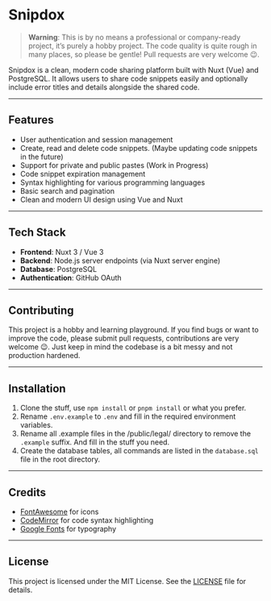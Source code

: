 # Snipdox

> **Warning**: This is by no means a professional or company-ready project, it’s purely a hobby project. The code
> quality is quite rough in many places, so please be gentle!
> Pull requests are very welcome 😉.

Snipdox is a clean, modern code sharing platform built with Nuxt (Vue) and PostgreSQL. It allows users to share code
snippets easily and optionally include error titles and details alongside the shared code.

---

## Features

- User authentication and session management
- Create, read and delete code snippets. (Maybe updating code snippets in the future)
- Support for private and public pastes (Work in Progress)
- Code snippet expiration management
- Syntax highlighting for various programming languages
- Basic search and pagination
- Clean and modern UI design using Vue and Nuxt

---

## Tech Stack

- **Frontend**: Nuxt 3 / Vue 3
- **Backend**: Node.js server endpoints (via Nuxt server engine)
- **Database**: PostgreSQL
- **Authentication**: GitHub OAuth

---

## Contributing

This project is a hobby and learning playground. If you find bugs or want to improve the code, please submit pull
requests, contributions are very welcome 😉. Just keep in mind the codebase is a bit messy and not production hardened.

---

## Installation

1. Clone the stuff, use `npm install` or `pnpm install` or what you prefer.
2. Rename `.env.example` to `.env` and fill in the required environment variables.
3. Rename all .example files in the /public/legal/ directory to remove the `.example` suffix. And fill in the stuff you
   need.
4. Create the database tables, all commands are listed in the `database.sql` file in the root directory.

---

## Credits

- [FontAwesome](https://fontawesome.com/) for icons
- [CodeMirror](https://codemirror.net/) for code syntax highlighting
- [Google Fonts](https://fonts.google.com/) for typography

---

## License

This project is licensed under the MIT License. See the [LICENSE](LICENSE) file for details.